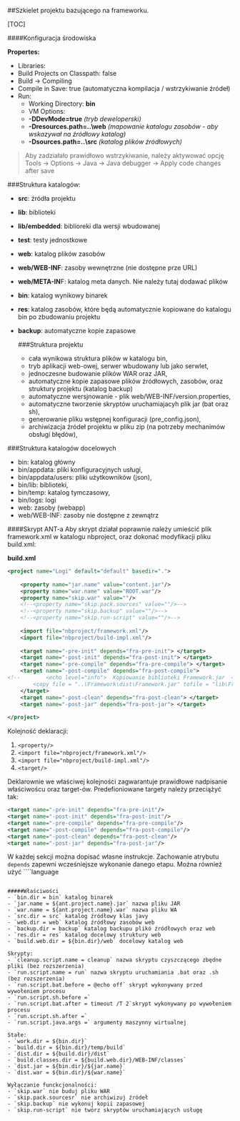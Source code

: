 ##Szkielet projektu bazującego na frameworku.

[TOC]

####Konfiguracja środowiska

**Propertes:**

- Libraries:
 - Build Projects on Classpath: false
- Build -> Compiling
 - Compile in Save: true (automatyczna kompilacja / wstrzykiwanie źródeł)
- Run:
  - Working Directory: **bin**
  - VM Options: 
   - **-DDevMode=true** *(tryb deweloperski)* 
   - **-Dresources.path=..\web** *(mapowanie katalogu zasobów - aby wskazywał na źródłowy katalog)*
   - **-Dsources.path=..\src** *(katalog plików źródłowych)*

>Aby zadziałało prawidłowo wstrzykiwanie, należy aktywować opcję Tools -> Options -> Java -> Java debugger -> Apply code changes after save
  
###Struktura katalogów:
- **src**: źródła projektu
- **lib**: biblioteki 
 - **lib/embedded**: biblioreki dla wersji wbudowanej
- **test**: testy jednostkowe
- **web**: katalog plików zasobów
 - **web/WEB-INF**: zasoby wewnętrzne (nie dostępne prze URL)
 - **web/META-IN**F: katalog meta danych. Nie należy tutaj dodawać plików
- **bin**: katalog wynikowy binarek
- **res**: katalog zasobów, które będą automatycznie kopiowane do katalogu bin po zbudowaniu projektu
- **backup**: automatyczne kopie zapasowe
  
  
  ###Struktura projektu
  - cała wynikowa struktura plików w katalogu bin,
  - tryb aplikacji web-owej, serwer wbudowany lub jako serwlet,
  - jednoczesne budowanie plików WAR oraz JAR,
  - automatyczne kopie zapasowe plików źródłowych, zasobów, oraz struktury projektu (katalog backup)
  - automatyczne wersjnowanie - plik web/WEB-INF/version.properties,
  - automatyczne tworzenie skryptów uruchamiajacyh plik jar (bat oraz sh),
  - generowanie pliku wstępnej konfiguracji (pre_config.json),
  - archiwizacja źródeł projektu w pliku zip (na potrzeby mechanimów obsługi błędów),


###Struktura katalogów docelowych
  - bin: katalog główny
  - bin/appdata: pliki konfiguracyjnych usługi,
  - bin/appdata/users: pliki użytkowników (json),
  - bin/lib: biblioteki,
  - bin/temp: katalog tymczasowy,
  - bin/logs: logi
  - web: zasoby (webapp)
  - web/WEB-INF: zasoby nie dostępne z zewnątrz

####Skrypt ANT-a
Aby skrypt działał poprawnie należy umieścić plik framework.xml w katalogu nbproject, oraz dokonać modyfikacji pliku build.xml:

**build.xml**

```xml
<project name="Logi" default="default" basedir=".">
  
    <property name="jar.name" value="content.jar"/>
    <property name="war.name" value="ROOT.war"/>
    <property name="skip.war" value=""/>
    <!--<property name="skip.pack.sources" value=""/>-->
    <!--<property name="skip.backup" value=""/>-->
    <!--<property name="skip.run-script" value=""/>-->
    
    <import file="nbproject/framework.xml"/> 
    <import file="nbproject/build-impl.xml"/>	
        
    <target name="-pre-init" depends="fra-pre-init"> </target>
    <target name="-post-init" depends="fra-post-init"> </target>    
    <target name="-pre-compile" depends="fra-pre-compile"> </target>   
    <target name="-post-compile" depends="fra-post-compile"> 
<!--        <echo level="info">  Kopiowanie biblioteki Framework.jar  </echo>
        <copy file = "..\Framework\dist\Framework.jar" tofile = "lib\Framework.jar" />-->
    </target>
    <target name="-post-clean" depends="fra-post-clean"> </target>    
    <target name="-post-jar" depends="fra-post-jar"> </target>		
	
</project>
```
Kolejność deklaracji:
1. `<property/>`
2.  `<import file="nbproject/framework.xml"/> `
3. `<import file="nbproject/build-impl.xml"/>`  
4. `<target/>`

Deklarownie we właściwej kolejności zagwarantuje prawidłowe nadpisanie właściwoścu oraz target-ów. Predefioniowane targety należy przeciążyć tak:
```xml
<target name="-pre-init" depends="fra-pre-init"/>
<target name="-post-init" depends="fra-post-init"/>    
<target name="-pre-compile" depends="fra-pre-compile"/>   
<target name="-post-compile" depends="fra-post-compile"/>
<target name="-post-clean" depends="fra-post-clean"/>    
<target name="-post-jar" depends="fra-post-jar"/>	
```
W każdej sekcji można dopisać własne instrukcje. Zachowanie atrybutu `depends` zapewni wcześniejsze wykonanie danego etapu. Można również użyć `<antcall target="..."/>```language
```

#####Właściwości
- `bin.dir = bin` katalog binarek
- `jar.name = ${ant.project.name}.jar` nazwa pliku JAR
- `war.name = ${ant.project.name}.war` nazwa pliku WA
- `src.dir = src` katalog źródłowy klas javy
- `web.dir = web` katalog źródłowy zasobów web
- `backup.dir = backup` katalog backupu plikó źródłowych oraz web
- `res.dir = res` katalog docelowy struktury web
- `build.web.dir = ${bin.dir}/web` docelowy katalog web

Skrypty:
- `cleanup.script.name = cleanup` nazwa skryptu czyszczącego zbędne pliki (bez rozszerzenia)
- `run.script.name = run` nazwa skryptu uruchamiania .bat oraz .sh (bez rozszerzenia)
- `run.script.bat.before = @echo off` skrypt wykonywany przed wywołeniem procesu
- `run.script.sh.before =`
- `run.script.bat.after = timeout /T 2`skrypt wykonywany po wywołeniem procesu
- `run.script.sh.after =`
- `run.script.java.args =` argumenty maszynny wirtualnej

Stałe:
- `work.dir = ${bin.dir}`
- `build.dir = ${bin.dir}/temp/build`
- `dist.dir = ${build.dir}/dist`
- `build.classes.dir = ${build.web.dir}/WEB-INF/classes`
- `dist.jar = ${bin.dir}/${jar.name}`
- `dist.war = ${bin.dir}/${war.name}`

Wyłączanie funckcjonalności:
- `skip.war` nie buduj pliku WAR
- `skip.pack.sourcesr` nie archiwizuj źródeł
- `skip.backup` nie wykonuj kopii zapasowej
- `skip.run-script` nie twórz skryptów uruchamiających usługę


